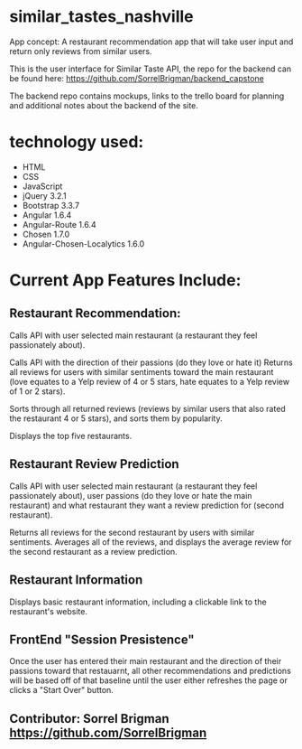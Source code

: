 # similar_tastes_nashville


App concept: A restaurant recommendation app that will take user input and return only reviews from similar users.

This is the user interface for Similar Taste API, the repo for the backend can be found here:
https://github.com/SorrelBrigman/backend_capstone

The backend repo contains mockups, links to the trello board for planning and additional notes about the backend of the site.


# technology used:

* HTML
* CSS
* JavaScript
* jQuery 3.2.1
* Bootstrap 3.3.7
* Angular 1.6.4
* Angular-Route 1.6.4
* Chosen 1.7.0
* Angular-Chosen-Localytics 1.6.0


# Current App Features Include:

## Restaurant Recommendation:
  Calls API with user selected main restaurant (a restaurant they feel passionately about).

  Calls API with the direction of their passions (do they love or hate it)
  Returns all reviews for users with similar sentiments toward the main restaurant (love equates to a Yelp review of 4 or 5 stars, hate equates to a Yelp review of 1 or 2 stars).

  Sorts through all returned reviews (reviews by similar users that also rated the restaurant 4 or 5 stars), and sorts them by popularity.

  Displays the top five restaurants.

## Restaurant Review Prediction
  Calls API with user selected main restaurant (a restaurant they feel passionately about), user passions (do they love or hate the main restaurant) and what restaurant they want a review prediction for (second restaurant).

  Returns all reviews for the second restaurant by users with similar sentiments.
  Averages all of the reviews, and displays the average review for the second restaurant as a review prediction.

## Restaurant Information
  Displays basic restaurant information, including a clickable link to the restaurant's website.

## FrontEnd "Session Presistence"
  Once the user has entered their main restaurant and the direction of their passions toward that restauarnt, all other recommendations and predictions will be based off of that baseline until the user either refreshes the page or clicks a "Start Over" button.


## Contributor: Sorrel Brigman https://github.com/SorrelBrigman

